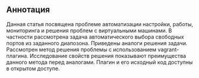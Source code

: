 ## Аннотация
Данная статья посвящена проблеме автоматизации настройки, работы, мониторинга и решения проблем с виртуальными машинами. В частности рассмотрена задача автоматического выбора свободных портов из заданного диапозона. Приведены аналоги решения задачи. Рассмотрен метод решения проблемы с использованием vagrant-плагина. Исследование свойств решения показывают преимущества данного метода перед аналогами. Плагин и его исходный код доступны в открытом доступе.
